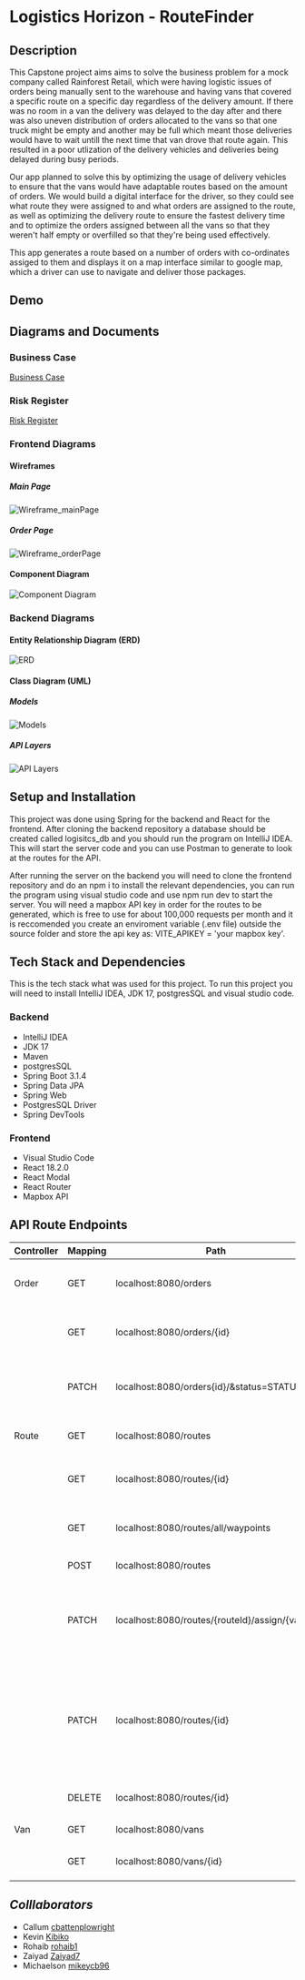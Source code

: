 # Logistics Horizon - RouteFinder

## **Description**

This Capstone project aims aims to solve the business problem for a mock company called Rainforest Retail, which were having logistic issues of orders being manually sent to the warehouse and having vans that covered a specific route on a specific day regardless of the delivery amount. If there was no room in a van the delivery was delayed to the day after and there was also uneven distribution of orders allocated to the vans so that one truck might be empty and another may be full which meant those deliveries would have to wait untill the next time that van drove that route again. This resulted in a poor utlization of the delivery vehicles and deliveries being delayed during busy periods.

Our app planned to solve this by optimizing the usage of delivery vehicles to ensure that the vans would have adaptable routes based on the amount of orders. We would build a digital interface for the driver, so they could see what route they were assigned to and what orders are assigned to the route, as well as optimizing the delivery route to ensure the fastest delivery time and to optimize the orders assigned between all the vans so that they weren't half empty or overfilled so that they're being used effectively.

This app generates a route based on a number of orders with co-ordinates assiged to them and displays it on a map interface similar to google map, which a driver can use to navigate and deliver those packages.

## **Demo**

## **Diagrams and Documents**

### Business Case

[Business Case](../../../../Downloads/Capstone_Business_Case.pdf)

### Risk Register

[Risk Register](<../../../../Downloads/Capstone Risk Register - Simple Business Risk Register.pdf>)

### Frontend Diagrams

#### Wireframes

##### Main Page

![Wireframe_mainPage](<Capstone Wireframe.png>)

##### Order Page

![Wireframe_orderPage](<Capstone Wireframe order page.png>)

#### Component Diagram

![Component Diagram](component_diagram_final.png)

### Backend Diagrams

#### Entity Relationship Diagram (ERD)

![ERD](erd_diagram_final.png)

#### Class Diagram (UML)

##### Models

![Models](models_final.png)

##### API Layers

![API Layers](API_layers_final.png)

## **Setup and Installation**

This project was done using Spring for the backend and React for the frontend. After cloning the backend repository a database should be created called logisitcs_db and you should run the program on IntelliJ IDEA. This will start the server code and you can use Postman to generate to look at the routes for the API.

After running the server on the backend you will need to clone the frontend repository and do an npm i to install the relevant dependencies, you can run the program using visual studio code and use npm run dev to start the server. You will need a mapbox API key in order for the routes to be generated, which is free to use for about 100,000 requests per month and it is reccomended you create an enviroment variable (.env file) outside the source folder and store the api key as:
VITE_APIKEY = 'your mapbox key'.

## **Tech Stack and Dependencies**

This is the tech stack what was used for this project. To run this project you will need to install IntelliJ IDEA, JDK 17, postgresSQL and visual studio code.

### Backend

- IntelliJ IDEA
- JDK 17
- Maven
- postgresSQL
- Spring Boot 3.1.4
- Spring Data JPA
- Spring Web
- PostgresSQL Driver
- Spring DevTools

### Frontend

- Visual Studio Code
- React 18.2.0
- React Modal
- React Router
- Mapbox API

## API Route Endpoints

| Controller | Mapping | Path                                           | Description                                                                                     | Output                                   |
| ---------- | ------- | ---------------------------------------------- | ----------------------------------------------------------------------------------------------- | ---------------------------------------- |
| Order      | GET     | localhost:8080/orders                          | show all orders                                                                                 | Returns a list of all orders             |
|            | GET     | localhost:8080/orders/{id}                     | index show order with id={id}                                                                   | Returns the order with id={id}           |
|            | PATCH   | localhost:8080/orders{id}/&status=STATUS       | sets order delivery status true or false                                                        | Sets order to delivered or not delivered |
| Route      | GET     | localhost:8080/routes                          | show all roots                                                                                  | returns a list of all routes             |
|            | GET     | localhost:8080/routes/{id}                     | index show route with id={id}                                                                   | returns the route with id={id}           |
|            | GET     | localhost:8080/routes/all/waypoints            | gets all waypoints from a route                                                                 |                                          |
|            | POST    | localhost:8080/routes                          | creates a route                                                                                 |                                          |
|            | PATCH   | localhost:8080/routes/{routeId}/assign/{vanId} | Assigns a specific route to a specific van via their id values                                  |                                          |
|            | PATCH   | localhost:8080/routes/{id}                     | Allows for routes distance to be updated by passing in routeId and then passing in the distance |                                          |
|            | DELETE  | localhost:8080/routes/{id}                     | Deletes route with Id ={id}                                                                     | \*\*                                     |
| Van        | GET     | localhost:8080/vans                            | show all vans                                                                                   |                                          |
|            | GET     | localhost:8080/vans/{id}                       | index show van with id={id}                                                                     |                                          |

## **_Colllaborators_**

- Callum [cbattenplowright](https://github.com/cbattenplowright)
- Kevin [Kibiko](https://github.com/Kibiko)
- Rohaib [rohaib1](https://github.com/rohaib1)
- Zaiyad [Zaiyad7](https://github.com/Zaiyad7)
- Michaelson [mikeycb96](https://github.com/mikeycb96)
